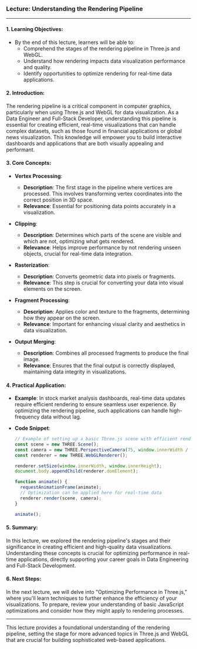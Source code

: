 ### Lecture: Understanding the Rendering Pipeline

---

#### 1. Learning Objectives:
- By the end of this lecture, learners will be able to:
  - Comprehend the stages of the rendering pipeline in Three.js and WebGL.
  - Understand how rendering impacts data visualization performance and quality.
  - Identify opportunities to optimize rendering for real-time data applications.

#### 2. Introduction:
The rendering pipeline is a critical component in computer graphics, particularly when using Three.js and WebGL for data visualization. As a Data Engineer and Full-Stack Developer, understanding this pipeline is essential for creating efficient, real-time visualizations that can handle complex datasets, such as those found in financial applications or global news visualization. This knowledge will empower you to build interactive dashboards and applications that are both visually appealing and performant.

#### 3. Core Concepts:

- **Vertex Processing**:
  - **Description**: The first stage in the pipeline where vertices are processed. This involves transforming vertex coordinates into the correct position in 3D space.
  - **Relevance**: Essential for positioning data points accurately in a visualization.

- **Clipping**:
  - **Description**: Determines which parts of the scene are visible and which are not, optimizing what gets rendered.
  - **Relevance**: Helps improve performance by not rendering unseen objects, crucial for real-time data integration.

- **Rasterization**:
  - **Description**: Converts geometric data into pixels or fragments.
  - **Relevance**: This step is crucial for converting your data into visual elements on the screen.

- **Fragment Processing**:
  - **Description**: Applies color and texture to the fragments, determining how they appear on the screen.
  - **Relevance**: Important for enhancing visual clarity and aesthetics in data visualization.

- **Output Merging**:
  - **Description**: Combines all processed fragments to produce the final image.
  - **Relevance**: Ensures that the final output is correctly displayed, maintaining data integrity in visualizations.

#### 4. Practical Application:

- **Example**: In stock market analysis dashboards, real-time data updates require efficient rendering to ensure seamless user experience. By optimizing the rendering pipeline, such applications can handle high-frequency data without lag.
  
- **Code Snippet**:
  ```javascript
  // Example of setting up a basic Three.js scene with efficient rendering
  const scene = new THREE.Scene();
  const camera = new THREE.PerspectiveCamera(75, window.innerWidth / window.innerHeight, 0.1, 1000);
  const renderer = new THREE.WebGLRenderer();
  
  renderer.setSize(window.innerWidth, window.innerHeight);
  document.body.appendChild(renderer.domElement);

  function animate() {
    requestAnimationFrame(animate);
    // Optimization can be applied here for real-time data
    renderer.render(scene, camera);
  }
  
  animate();
  ```

#### 5. Summary:
In this lecture, we explored the rendering pipeline's stages and their significance in creating efficient and high-quality data visualizations. Understanding these concepts is crucial for optimizing performance in real-time applications, directly supporting your career goals in Data Engineering and Full-Stack Development.

#### 6. Next Steps:
In the next lecture, we will delve into "Optimizing Performance in Three.js," where you'll learn techniques to further enhance the efficiency of your visualizations. To prepare, review your understanding of basic JavaScript optimizations and consider how they might apply to rendering processes.

---

This lecture provides a foundational understanding of the rendering pipeline, setting the stage for more advanced topics in Three.js and WebGL that are crucial for building sophisticated web-based applications.